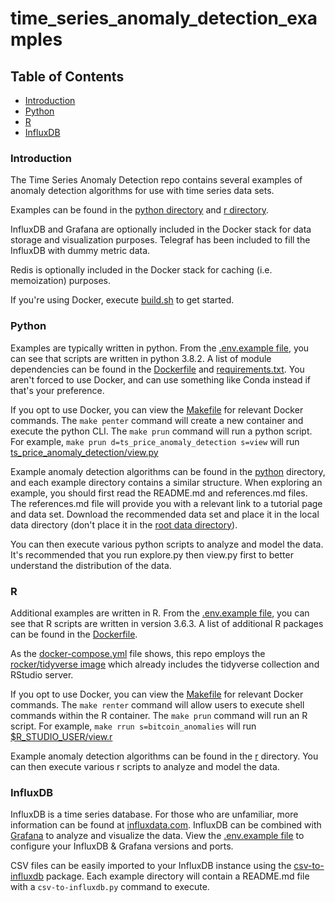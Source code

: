 # time_series_anomaly_detection_examples

## Table of Contents  

* [Introduction](#introduction)<a name="introduction"/>
* [Python](#python)<a name="python"/>
* [R](#r)<a name="r"/>
* [InfluxDB](#influxdb)<a name="influxdb"/>

### Introduction

The Time Series Anomaly Detection repo contains several examples of anomaly detection algorithms for use with time series data sets.

Examples can be found in the [python directory](python) and [r directory](r).

InfluxDB and Grafana are optionally included in the Docker stack for data storage and visualization purposes. Telegraf has been included to fill the InfluxDB with dummy metric data.

Redis is optionally included in the Docker stack for caching (i.e. memoization) purposes.

If you're using Docker, execute [build.sh](build.sh) to get started.

### Python

Examples are typically written in python. From the [.env.example file](.env.example), you can see that scripts are written in python 3.8.2. A list of module dependencies can be found in the [Dockerfile](python/Dockerfile) and [requirements.txt](python/requirements.txt). You aren't forced to use Docker, and can use something like Conda instead if that's your preference.

If you opt to use Docker, you can view the [Makefile](Makefile) for relevant Docker commands. The `make penter` command will create a new container and execute the python CLI. The `make prun` command will run a python script. For example, `make prun d=ts_price_anomaly_detection s=view` will run [ts_price_anomaly_detection/view.py](python/ts_price_anomaly_detection/view.py)

Example anomaly detection algorithms can be found in the [python](python) directory, and each example directory contains a similar structure. When exploring an example, you should first read the README.md and references.md files. The references.md file will provide you with a relevant link to a tutorial page and data set. Download the recommended data set and place it in the local data directory (don't place it in the [root data directory](data)).

You can then execute various python scripts to analyze and model the data. It's recommended that you run explore.py then view.py first to better understand the distribution of the data.

### R

Additional examples are written in R. From the [.env.example file](.env.example), you can see that R scripts are written in version 3.6.3. A list of additional R packages can be found in the [Dockerfile](r/Dockerfile). 

As the [docker-compose.yml](docker-compose.yml) file shows, this repo employs the [rocker/tidyverse image](https://hub.docker.com/r/rocker/tidyverse) which already includes the tidyverse collection and RStudio server.

If you opt to use Docker, you can view the [Makefile](Makefile) for relevant Docker commands. The `make renter` command will allow users to execute shell commands within the R container. The `make prun` command will run an R script. For example, `make rrun s=bitcoin_anomalies` will run [$R_STUDIO_USER/view.r](r/user/bitcoin_anomalies.r)

Example anomaly detection algorithms can be found in the [r](r) directory. You can then execute various r scripts to analyze and model the data. 

### InfluxDB

InfluxDB is a time series database. For those who are unfamiliar, more information can be found at [influxdata.com](https://www.influxdata.com/). InfluxDB can be combined with [Grafana](https://grafana.com/) to analyze and visualize the data. View the [.env.example file](.env.example) to configure your InfluxDB & Grafana versions and ports.

CSV files can be easily imported to your InfluxDB instance using the [csv-to-influxdb](https://github.com/fabio-miranda/csv-to-influxdb) package. Each example directory will contain a README.md file with a `csv-to-influxdb.py` command to execute.
